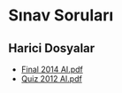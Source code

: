 # Sınav Soruları


<!--HariciDosyalar-->

## Harici Dosyalar

- [Final 2014 AI.pdf](./Final%202014%20AI.pdf)
- [Quiz 2012 AI.pdf](./Quiz%202012%20AI.pdf)


<!--HariciDosyalar-->

